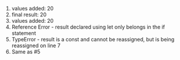 1. values added: 20
2. final result: 20
3. values added: 20
4. Reference Error - result declared using let only belongs in the if statement 
5. TypeError - result is a const and cannot be reassigned, but is being reassigned on line 7 
6. Same as #5
